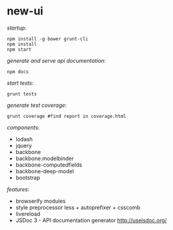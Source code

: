 new-ui
=====================

_startup_:
```shell
npm install -g bower grunt-cli
npm install
npm start
```

_generate and serve api documentation_:
```shell
npm docs
```

_start tests_:
```
grunt tests
```

_generate test coverage_:
```
grunt coverage #find report in coverage.html
```

_components_:
* lodash
* jquery
* backbone
* backbone.modelbinder
* backbone-computedfields
* backbone-deep-model
* bootstrap

_features_:
* browserify modules
* style preprocessor less + autoprefixer + csscomb
* livereload
* JSDoc 3 - API documentation generator http://usejsdoc.org/
